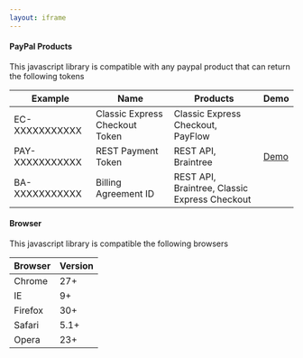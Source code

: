 ```yaml
---
layout: iframe
---
```

<div id="products" class="section scrollspy">
    <h4>PayPal Products</h4>
    <p>
        This javascript library is compatible with any paypal product that can return the following tokens
    </p>
    <table>
        <thead>
            <tr>
                <th>Example</th>
                <th>Name</th>
                <th>Products</th>
                <th>Demo</th>
            </tr>
        </thead>
        <tbody>
            <tr>
                <td>EC-XXXXXXXXXXX</td>
                <td>Classic Express Checkout Token</td>
                <td>Classic Express Checkout, PayFlow</td>
                <td></td>
            </tr>
            <tr>
                <td>PAY-XXXXXXXXXXX</td>
                <td>REST Payment Token</td>
                <td>REST API, Braintree</td>
                <td><a href="{{ site.baseurl }}/demos/rest/minimal">Demo</a></td>
            </tr>
            <tr>
                <td>BA-XXXXXXXXXXX</td>
                <td>Billing Agreement ID</td>
                <td>REST API, Braintree, Classic Express Checkout</td>
                <td></td>
            </tr>
        </tbody>
    </table>
</div>

<div id="browsers" class="section scrollspy">
    <h4>Browser</h4>
    <p>
        This javascript library is compatible the following browsers
    </p>
    <table>
        <thead>
            <tr>
                <th>Browser</th>
                <th>Version</th>
            </tr>
        </thead>
        <tbody>
            <tr>
                <td>Chrome</td>
                <td>27+</td>
            </tr>
            <tr>
                <td>IE</td>
                <td>9+</td>
            </tr>
            <tr>
                <td>Firefox</td>
                <td>30+</td>
            </tr>
            <tr>
                <td>Safari</td>
                <td>5.1+</td>
            </tr>
            <tr>
                <td>Opera</td>
                <td>23+</td>
            </tr>
        </tbody>
    </table>
</div>



